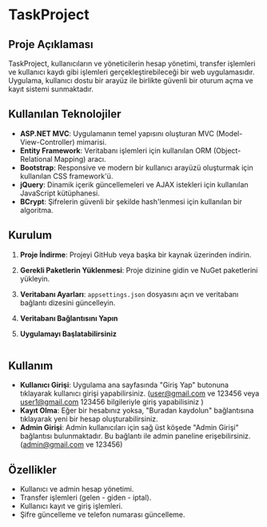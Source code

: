 # TaskProject

## Proje Açıklaması
TaskProject, kullanıcıların ve yöneticilerin hesap yönetimi, transfer işlemleri ve kullanıcı kaydı gibi işlemleri gerçekleştirebileceği bir web uygulamasıdır. Uygulama, kullanıcı dostu bir arayüz ile birlikte güvenli bir oturum açma ve kayıt sistemi sunmaktadır.

## Kullanılan Teknolojiler
- **ASP.NET MVC**: Uygulamanın temel yapısını oluşturan MVC (Model-View-Controller) mimarisi.
- **Entity Framework**: Veritabanı işlemleri için kullanılan ORM (Object-Relational Mapping) aracı.
- **Bootstrap**: Responsive ve modern bir kullanıcı arayüzü oluşturmak için kullanılan CSS framework'ü.
- **jQuery**: Dinamik içerik güncellemeleri ve AJAX istekleri için kullanılan JavaScript kütüphanesi.
- **BCrypt**: Şifrelerin güvenli bir şekilde hash'lenmesi için kullanılan bir algoritma.

## Kurulum
1. **Proje İndirme**: Projeyi GitHub veya başka bir kaynak üzerinden indirin.


2. **Gerekli Paketlerin Yüklenmesi**: Proje dizinine gidin ve NuGet paketlerini yükleyin.


3. **Veritabanı Ayarları**: `appsettings.json` dosyasını açın ve veritabanı bağlantı dizesini güncelleyin.

4. **Veritabanı Bağlantısını Yapın**

5. **Uygulamayı Başlatabilirsiniz**
   ```

## Kullanım
- **Kullanıcı Girişi**: Uygulama ana sayfasında "Giriş Yap" butonuna tıklayarak kullanıcı girişi yapabilirsiniz. (user@gmail.com ve 123456 veya user1@gmail.com  123456 bilgileriyle giriş yapabilisiniz )
- **Kayıt Olma**: Eğer bir hesabınız yoksa, "Buradan kaydolun" bağlantısına tıklayarak yeni bir hesap oluşturabilirsiniz.
- **Admin Girişi**: Admin kullanıcıları için sağ üst köşede "Admin Girişi" bağlantısı bulunmaktadır. Bu bağlantı ile admin paneline erişebilirsiniz.   (admin@gmail.com ve 123456)

## Özellikler
- Kullanıcı ve admin hesap yönetimi.
- Transfer işlemleri (gelen - giden - iptal).
- Kullanıcı kayıt ve giriş işlemleri.
- Şifre güncelleme ve telefon numarası güncelleme.


